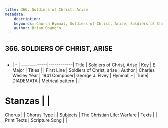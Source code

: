 ```yaml
---
title: 366. Soldiers of Christ, Arise
metadata:
    description: 
    keywords: Church Hymnal, Soldiers of Christ, Arise, Soldiers of Christ, arise, 
    author: Brian Onang'o
---
```



## 366. SOLDIERS OF CHRIST, ARISE

```txt

```

- |   -  |
-------------|------------|
Title | Soldiers of Christ, Arise |
Key | E Major |
Titles |  |
First Line | Soldiers of Christ, arise |
Author | Charles Wesley
Year | 1941
Composer| George J. Elvey |
Hymnal|  - |
Tune| DIADEMATA |
Metrical pattern | |
# Stanzas |  |
Chorus |  |
Chorus Type |  |
Subjects | The Christian Life: Warfare |
Texts |  |
Print Texts | 
Scripture Song |  |
  

